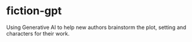 # fiction-gpt
Using Generative AI to help new authors brainstorm the plot, setting and characters for their work.
